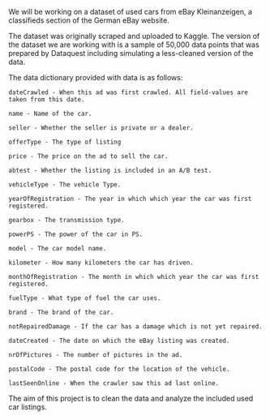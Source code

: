 We will be working on a dataset of used cars from eBay Kleinanzeigen, a classifieds section of the German eBay website.

The dataset was originally scraped and uploaded to Kaggle. The version of the dataset we are working with is a sample of 50,000 data points that was prepared by Dataquest including simulating a less-cleaned version of the data.

The data dictionary provided with data is as follows:

    dateCrawled - When this ad was first crawled. All field-values are taken from this date.

    name - Name of the car.

    seller - Whether the seller is private or a dealer.

    offerType - The type of listing

    price - The price on the ad to sell the car.

    abtest - Whether the listing is included in an A/B test.

    vehicleType - The vehicle Type.

    yearOfRegistration - The year in which which year the car was first registered.

    gearbox - The transmission type.

    powerPS - The power of the car in PS.

    model - The car model name.

    kilometer - How many kilometers the car has driven.

    monthOfRegistration - The month in which which year the car was first registered.

    fuelType - What type of fuel the car uses.

    brand - The brand of the car.

    notRepairedDamage - If the car has a damage which is not yet repaired.

    dateCreated - The date on which the eBay listing was created.

    nrOfPictures - The number of pictures in the ad.

    postalCode - The postal code for the location of the vehicle.

    lastSeenOnline - When the crawler saw this ad last online.

The aim of this project is to clean the data and analyze the included used car listings.
